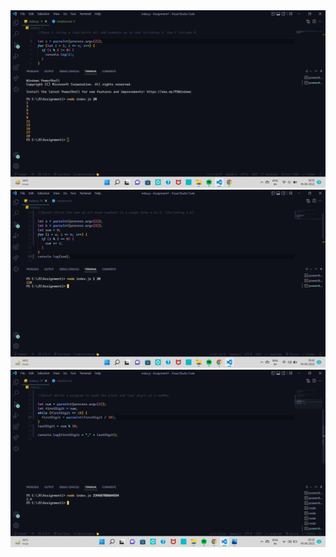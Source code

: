 <img src="firstQues.png" alt="First Ques Image" />
<img src="secondQues.png" alt="Second Ques Image" />
<img src="thirdQues.png" alt="Third Ques Image" />
